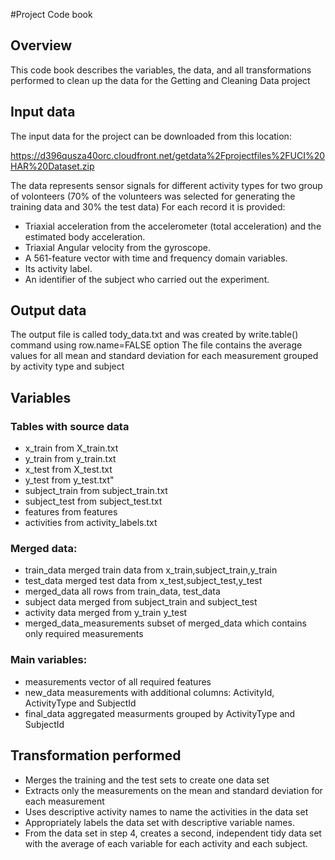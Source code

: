 
#Project Code book

## Overview
 This code book describes the variables, the data, and all transformations performed to clean up the data for the Getting and Cleaning Data project
 
## Input data

The input data for the project can be downloaded from this location:

https://d396qusza40orc.cloudfront.net/getdata%2Fprojectfiles%2FUCI%20HAR%20Dataset.zip 

The data represents sensor signals for different activity types for two group of volonteers (70% of the volunteers was selected for generating the training data and 30% the test data)
For each record it is provided:
- Triaxial acceleration from the accelerometer (total acceleration) and the estimated body acceleration.
- Triaxial Angular velocity from the gyroscope. 
- A 561-feature vector with time and frequency domain variables. 
- Its activity label. 
- An identifier of the subject who carried out the experiment.

## Output data
The output file is called tody_data.txt and was created by write.table() command using row.name=FALSE option
The file contains the average values for all mean and standard deviation for each measurement grouped by activity type and subject

## Variables

### Tables with source data
 - x_train from X_train.txt
 - y_train from y_train.txt
 - x_test from X_test.txt
 - y_test from y_test.txt"
 - subject_train from subject_train.txt
 - subject_test from subject_test.txt
 - features from features
 - activities from activity_labels.txt


### Merged data:

 - train_data   merged train data from x_train,subject_train,y_train
 - test_data    merged test data from x_test,subject_test,y_test
 - merged_data  all rows from train_data, test_data
 - subject data   merged from subject_train and subject_test
 - activity data  merged from y_train  y_test
 - merged_data_measurements subset of merged_data which contains only required measurements
 
### Main variables:

- measurements          vector of all required features
- new_data              measurements with additional columns: ActivityId, ActivityType and SubjectId
- final_data            aggregated measurments grouped by ActivityType and SubjectId

## Transformation performed

 * Merges the training and the test sets to create one data set
 * Extracts only the measurements on the mean and standard deviation for each measurement
 * Uses descriptive activity names to name the activities in the data set
 * Appropriately labels the data set with descriptive variable names. 
 * From the data set in step 4, creates a second, independent tidy data set with the average of each variable for each activity and each subject.

